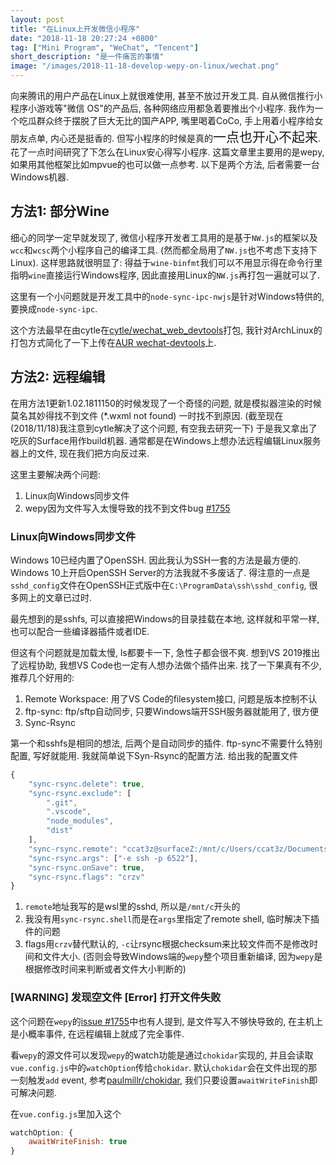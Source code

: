 ```yaml
---
layout: post
title: "在Linux上开发微信小程序"
date: "2018-11-18 20:27:24 +0800"
tag: ["Mini Program", "WeChat", "Tencent"]
short_description: "是一件痛苦的事情"
image: "/images/2018-11-18-develop-wepy-on-linux/wechat.png"
---
```


向来腾讯的用户产品在Linux上就很难使用, 甚至不放过开发工具. 自从微信推行小程序小游戏等"微信 OS"的产品后, 各种网络应用都急着要推出个小程序. 我作为一个吃瓜群众终于摆脱了巨大无比的国产APP, 嘴里喝着CoCo, 手上用着小程序给女朋友点单, 内心还是挺香的. 但写小程序的时候是真的<span style="font-size: 150%;">一点也开心不起来</span>. 花了一点时间研究了下怎么在Linux安心得写小程序. 这篇文章里主要用的是wepy, 如果用其他框架比如mpvue的也可以做一点参考. 以下是两个方法, 后者需要一台Windows机器.

## 方法1: 部分Wine

细心的同学一定早就发现了, 微信小程序开发者工具用的是基于`NW.js`的框架以及`wcc`和`wcsc`两个小程序自己的编译工具. (然而都全局用了`NW.js`也不考虑下支持下Linux).
这样思路就很明显了: 得益于`wine-binfmt`我们可以不用显示得在命令行里指明`wine`直接运行Windows程序, 因此直接用Linux的`NW.js`再打包一遍就可以了.

这里有一个小问题就是开发工具中的`node-sync-ipc-nwjs`是针对Windows特供的, 要换成`node-sync-ipc`. 

这个方法最早在由cytle在[cytle/wechat_web_devtools](https://github.com/cytle/wechat_web_devtools)打包, 我针对ArchLinux的打包方式简化了一下上传在[AUR wechat-devtools](https://aur.archlinux.org/packages/wechat-devtools/)上.

## 方法2: 远程编辑

在用方法1更新1.02.1811150的时候发现了一个奇怪的问题, 就是模拟器渲染的时候莫名其妙得找不到文件 (*.wxml not found) 一时找不到原因.
(截至现在(2018/11/18)我注意到cytle解决了这个问题, 有空我去研究一下)
于是我又拿出了吃灰的Surface用作build机器. 通常都是在Windows上想办法远程编辑Linux服务器上的文件, 现在我们把方向反过来.

这里主要解决两个问题:

1. Linux向Windows同步文件
2. wepy因为文件写入太慢导致的找不到文件bug [#1755][#1755]

### Linux向Windows同步文件

Windows 10已经内置了OpenSSH. 因此我认为SSH一套的方法是最方便的.
Windows 10上开启OpenSSH Server的方法我就不多废话了. 得注意的一点是`sshd_config`文件在OpenSSH正式版中在`C:\ProgramData\ssh\sshd_config`, 很多网上的文章已过时.

最先想到的是sshfs, 可以直接把Windows的目录挂载在本地, 这样就和平常一样, 也可以配合一些编译器插件或者IDE.

但这有个问题就是加载太慢, ls都要卡一下, 急性子都会很不爽. 想到VS 2019推出了远程协助, 我想VS Code也一定有人想办法做个插件出来. 找了一下果真有不少, 推荐几个好用的:

1. Remote Workspace: 用了VS Code的filesystem接口, 问题是版本控制不认
2. ftp-sync: ftp/sftp自动同步, 只要Windows端开SSH服务器就能用了, 很方便
3. Sync-Rsync

第一个和sshfs是相同的想法, 后两个是自动同步的插件. ftp-sync不需要什么特别配置, 写好就能用. 我就简单说下Syn-Rsync的配置方法. 给出我的配置文件

``` js
{
    "sync-rsync.delete": true,
    "sync-rsync.exclude": [
        ".git",
        ".vscode",
        "node_modules",
        "dist"
    ],
    "sync-rsync.remote": "ccat3z@surfaceZ:/mnt/c/Users/ccat3z/Documents/mp/",
    "sync-rsync.args": ["-e ssh -p 6522"],
    "sync-rsync.onSave": true,
    "sync-rsync.flags": "crzv"
}
```

1. `remote`地址我写的是wsl里的sshd, 所以是`/mnt/c`开头的
2. 我没有用`sync-rsync.shell`而是在`args`里指定了remote shell, 临时解决下插件的问题
3. flags用`crzv`替代默认的, `-c`让rsync根据checksum来比较文件而不是修改时间和文件大小. (否则会导致Windows端的`wepy`整个项目重新编译, 因为`wepy`是根据修改时间来判断或者文件大小判断的)

### [WARNING] 发现空文件 [Error] 打开文件失败

这个问题在`wepy`的[issue #1755][#1755]中也有人提到, 是文件写入不够快导致的, 在主机上是小概率事件, 在远程编辑上就成了完全事件.

看`wepy`的源文件可以发现`wepy`的watch功能是通过`chokidar`实现的, 并且会读取`vue.config.js`中的`watchOption`传给`chokidar`.
默认`chokidar`会在文件出现的那一刻触发`add` event, 参考[paulmillr/chokidar](https://github.com/paulmillr/chokidar#performance), 我们只要设置`awaitWriteFinish`即可解决问题.

在`vue.config.js`里加入这个

``` js
watchOption: {
    awaitWriteFinish: true
}
```

[#1755]: https://github.com/Tencent/wepy/issues/1755
